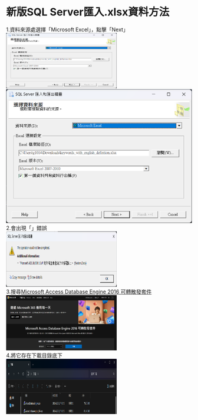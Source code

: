 # 新版SQL Server匯入.xlsx資料方法 
1.資料來源處選擇「Microsoft Excel」，點擊「Next」  
<img width="300" height="150" src="/Image/1.png"/>  
![image](/Image/1.png)  
2.會出現「」錯誤  
<img width="300" height="150" src="/Image/2.png"/>    
3.搜尋[Microsoft Access Database Engine 2016 可轉散發套件](https://www.microsoft.com/zh-tw/download/details.aspx?id=54920)  
<img width="300" height="150" src="/Image/3.png"/>  
4.將它存在下載目錄底下  
<img width="300" height="150" src="/Image/4.png"/>  
